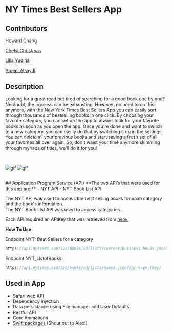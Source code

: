 # NY Times Best Sellers App

## Contributors

[Howard Chang](https://github.com/howardC56)

[Chelsi Christmas](https://github.com/chelsichristmas)

[Lilia Yudina](https://github.com/yudinal)

[Ameni Alsaydi](https://github.com/AmeniAlsaydi)

## Description

Looking for a great read but tired of searching for a good book one by one? No doubt, the process can be exhausting. However, no need to do this anymore, with the New York Times Best Sellers App you can easily sort through thousands of bestselling books in one click. By choosing your favorite category, you can set up the app to always look for your favorite books as soon as you open the app. Once you're done and want to switch to a new category, you can easily do that by switching it up in the settings. You can delete all your previous books and start saving a fresh set of all your favorites all over again. So, don't waist your time anymore skimming through myriads of titles, we'll do it for you!

<br />

![gif](Gifs/gifpart1.gif)  ![gif](Gifs/gifpart2.gif)

<br />
## Application Program Service (API)
**The two API’s that were used for this app are:** 
- NYT API
- NYT Book List API

The NYT API was used to access the best selling books for eaah category and the book's information. <br />
The NYT Book List API was used to access categories.

Each API required an APIKey that was retrieved from [here.](https://developer.nytimes.com) <br />


**How To Use:** <br />

Endpoint NYT: Best Sellers for a category
```swift
https://api.nytimes.com/svc/books/v3/lists/current/business books.json?api-key=\(key)
```
Endpoint NYT_ListofBooks: 
```swift
https://api.nytimes.com/svc/books/v3/lists/names.json?api-key=\(key)
```

## Used in App
- Safari web API
- Dependency injection
- Data persistance using File manager and User Defaults 
- Restful API
- Core Animations
- [Swift packages](https://github.com/alexpaul/ImageKit) (Shout out to Alex!)

